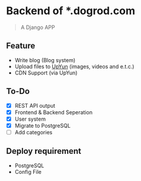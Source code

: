 # Backend of *.dogrod.com

> A Django APP

## Feature
* Write blog (Blog system)
* Upload files to [UpYun](https://www.upyun.com/) (images, videos and e.t.c.)
* CDN Support (via UpYun)

## To-Do
- [x] REST API output
- [x] Frontend & Backend Seperation
- [x] User system
- [x] Migrate to PostgreSQL
- [ ] Add categories

## Deploy requirement
- PostgreSQL
- Config File
